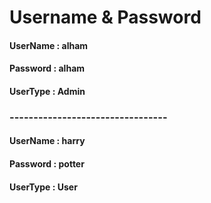 # Username & Password

#### UserName : alham

#### Password : alham

#### UserType : Admin

### ---------------------------------

#### UserName : harry

#### Password : potter

#### UserType : User
